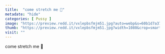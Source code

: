 ```yaml
---
title:  "come stretch me 🙈"
metadate: "hide"
categories: [ Pussy ]
image: "https://preview.redd.it/vxlepbsfmjm51.jpg?auto=webp&s=60b1d7a37ac202a0c9d34089fc8d396497d32256"
thumb: "https://preview.redd.it/vxlepbsfmjm51.jpg?width=1080&crop=smart&auto=webp&s=79507535ea04228e1ad8c68142163203c989850f"
visit: ""
---
```

come stretch me 🙈
